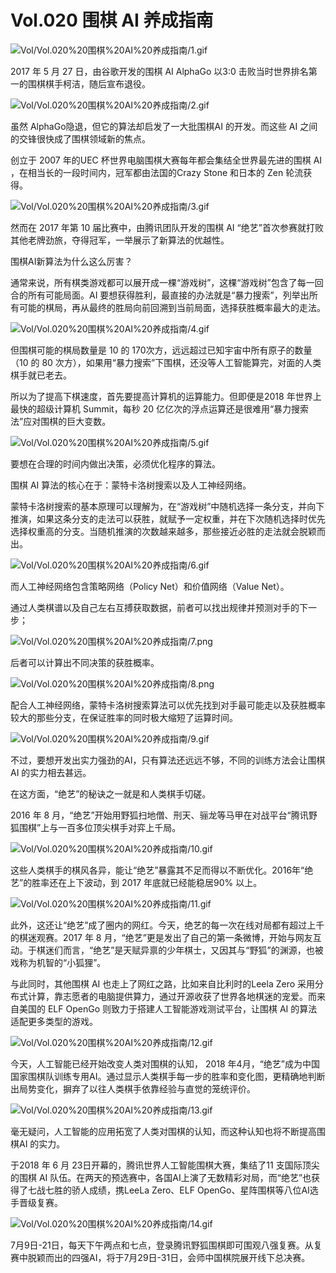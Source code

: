 # Vol.020 围棋 AI 养成指南

![Vol/Vol.020%20围棋%20AI%20养成指南/1.gif](https://file.hsyhx.top/iPaperClipICU/web/assets/image/文字稿/Vol/Vol.020%20围棋%20AI%20养成指南/1.gif?imageMogr2/format/avif)

2017 年 5 月 27 日，由谷歌开发的围棋 AI AlphaGo 以3:0 击败当时世界排名第一的围棋棋手柯洁，随后宣布退役。

![Vol/Vol.020%20围棋%20AI%20养成指南/2.gif](https://file.hsyhx.top/iPaperClipICU/web/assets/image/文字稿/Vol/Vol.020%20围棋%20AI%20养成指南/2.gif?imageMogr2/format/avif)

虽然 AlphaGo隐退，但它的算法却启发了一大批围棋AI 的开发。而这些 AI 之间的交锋很快成了围棋领域新的焦点。

创立于 2007 年的UEC 杯世界电脑围棋大赛每年都会集结全世界最先进的围棋 AI ，在相当长的一段时间内，冠军都由法国的Crazy Stone 和日本的 Zen 轮流获得。

![Vol/Vol.020%20围棋%20AI%20养成指南/3.gif](https://file.hsyhx.top/iPaperClipICU/web/assets/image/文字稿/Vol/Vol.020%20围棋%20AI%20养成指南/3.gif?imageMogr2/format/avif)

然而在 2017 年第 10 届比赛中，由腾讯团队开发的围棋 AI “绝艺”首次参赛就打败其他老牌劲旅，夺得冠军，一举展示了新算法的优越性。

围棋AI新算法为什么这么厉害？

通常来说，所有棋类游戏都可以展开成一棵“游戏树”，这棵“游戏树”包含了每一回合的所有可能局面。AI 要想获得胜利，最直接的办法就是“暴力搜索”，列举出所有可能的棋局，再从最终的胜局向前回溯到当前局面，选择获胜概率最大的走法。

![Vol/Vol.020%20围棋%20AI%20养成指南/4.gif](https://file.hsyhx.top/iPaperClipICU/web/assets/image/文字稿/Vol/Vol.020%20围棋%20AI%20养成指南/4.gif?imageMogr2/format/avif)

但围棋可能的棋局数量是 10 的 170次方，远远超过已知宇宙中所有原子的数量（10 的 80 次方），如果用“暴力搜索”下围棋，还没等人工智能算完，对面的人类棋手就已老去。

所以为了提高下棋速度，首先要提高计算机的运算能力。但即便是2018 年世界上最快的超级计算机 Summit，每秒 20 亿亿次的浮点运算还是很难用“暴力搜索法”应对围棋的巨大变数。

![Vol/Vol.020%20围棋%20AI%20养成指南/5.gif](https://file.hsyhx.top/iPaperClipICU/web/assets/image/文字稿/Vol/Vol.020%20围棋%20AI%20养成指南/5.gif?imageMogr2/format/avif)

要想在合理的时间内做出决策，必须优化程序的算法。

围棋 AI 算法的核心在于：蒙特卡洛树搜索以及人工神经网络。

蒙特卡洛树搜索的基本原理可以理解为，在“游戏树”中随机选择一条分支，并向下推演，如果这条分支的走法可以获胜，就赋予一定权重，并在下次随机选择时优先选择权重高的分支。当随机推演的次数越来越多，那些接近必胜的走法就会脱颖而出。

![Vol/Vol.020%20围棋%20AI%20养成指南/6.gif](https://file.hsyhx.top/iPaperClipICU/web/assets/image/文字稿/Vol/Vol.020%20围棋%20AI%20养成指南/6.gif?imageMogr2/format/avif)

而人工神经网络包含策略网络（Policy Net）和价值网络（Value Net）。

通过人类棋谱以及自己左右互搏获取数据，前者可以找出规律并预测对手的下一步；

![Vol/Vol.020%20围棋%20AI%20养成指南/7.png](https://file.hsyhx.top/iPaperClipICU/web/assets/image/文字稿/Vol/Vol.020%20围棋%20AI%20养成指南/7.png?imageMogr2/format/avif)

后者可以计算出不同决策的获胜概率。

![Vol/Vol.020%20围棋%20AI%20养成指南/8.png](https://file.hsyhx.top/iPaperClipICU/web/assets/image/文字稿/Vol/Vol.020%20围棋%20AI%20养成指南/8.png?imageMogr2/format/avif)

配合人工神经网络，蒙特卡洛树搜索算法可以优先找到对手最可能走以及获胜概率较大的那些分支，在保证胜率的同时极大缩短了运算时间。

![Vol/Vol.020%20围棋%20AI%20养成指南/9.gif](https://file.hsyhx.top/iPaperClipICU/web/assets/image/文字稿/Vol/Vol.020%20围棋%20AI%20养成指南/9.gif?imageMogr2/format/avif)

不过，要想开发出实力强劲的AI，只有算法还远远不够，不同的训练方法会让围棋AI 的实力相去甚远。

在这方面，“绝艺”的秘诀之一就是和人类棋手切磋。

2016 年 8 月，“绝艺”开始用野狐扫地僧、刑天、骊龙等马甲在对战平台“腾讯野狐围棋”上与一百多位顶尖棋手对弈上千局。

![Vol/Vol.020%20围棋%20AI%20养成指南/10.gif](https://file.hsyhx.top/iPaperClipICU/web/assets/image/文字稿/Vol/Vol.020%20围棋%20AI%20养成指南/10.gif?imageMogr2/format/avif)

这些人类棋手的棋风各异，能让“绝艺”暴露其不足而得以不断优化。2016年“绝艺”的胜率还在上下波动，到 2017 年底就已经能稳居90% 以上。

![Vol/Vol.020%20围棋%20AI%20养成指南/11.gif](https://file.hsyhx.top/iPaperClipICU/web/assets/image/文字稿/Vol/Vol.020%20围棋%20AI%20养成指南/11.gif?imageMogr2/format/avif)

此外，这还让“绝艺”成了圈内的网红。今天，绝艺的每一次在线对局都有超过上千的棋迷观赛。2017 年 8 月，“绝艺”更是发出了自己的第一条微博，开始与网友互动。于棋迷们而言，“绝艺”是天赋异禀的少年棋士，又因其与“野狐”的渊源，也被戏称为机智的“小狐狸”。

与此同时，其他围棋 AI 也走上了网红之路，比如来自比利时的Leela Zero 采用分布式计算，靠志愿者的电脑提供算力，通过开源收获了世界各地棋迷的宠爱。而来自美国的 ELF OpenGo 则致力于搭建人工智能游戏测试平台，让围棋 AI 的算法适配更多类型的游戏。

![Vol/Vol.020%20围棋%20AI%20养成指南/12.gif](https://file.hsyhx.top/iPaperClipICU/web/assets/image/文字稿/Vol/Vol.020%20围棋%20AI%20养成指南/12.gif?imageMogr2/format/avif)

今天，人工智能已经开始改变人类对围棋的认知， 2018 年4月，“绝艺”成为中国国家围棋队训练专用AI。通过显示人类棋手每一步的胜率和变化图，更精确地判断出局势变化，摒弃了以往人类棋手依靠经验与直觉的笼统评价。

![Vol/Vol.020%20围棋%20AI%20养成指南/13.gif](https://file.hsyhx.top/iPaperClipICU/web/assets/image/文字稿/Vol/Vol.020%20围棋%20AI%20养成指南/13.gif?imageMogr2/format/avif)

毫无疑问，人工智能的应用拓宽了人类对围棋的认知，而这种认知也将不断提高围棋AI 的实力。

于2018 年 6 月 23日开幕的，腾讯世界人工智能围棋大赛，集结了11 支国际顶尖的围棋 AI 队伍。在两天的预选赛中，各国AI上演了无数精彩对局，而“绝艺”也获得了七战七胜的骄人成绩，携LeeLa Zero、ELF OpenGo、星阵围棋等八位AI选手晋级复赛。

![Vol/Vol.020%20围棋%20AI%20养成指南/14.gif](https://file.hsyhx.top/iPaperClipICU/web/assets/image/文字稿/Vol/Vol.020%20围棋%20AI%20养成指南/14.gif?imageMogr2/format/avif)

7月9日-21日，每天下午两点和七点，登录腾讯野狐围棋即可围观八强复赛。从复赛中脱颖而出的四强AI，将于7月29日-31日，会师中国棋院展开线下总决赛。
